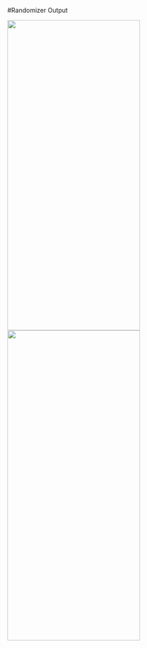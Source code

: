 #Randomizer Output



<img src="https://user-images.githubusercontent.com/31089822/201177462-625ffb45-0c74-4513-87c5-e32e68d044e4.png" width="300" height="700"/> <img src="https://user-images.githubusercontent.com/31089822/201177542-897433e3-114a-42c5-89d7-62aca1ff5c04.png" width="300" height="700"/>


